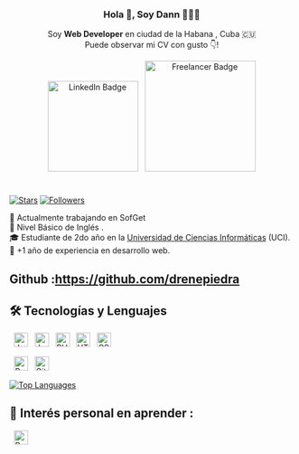 <div align="center">
    <p align="center"> 
        <h3 align="center">Hola 👋, Soy Dann 👨🏻‍💻</h3>
        <p>Soy
        <strong> Web Developer</strong> 
        en ciudad de la Habana , Cuba 🇨🇺
        <br />  
        Puede observar mi CV con gusto 👇!  
        </p>
    </p>
    <p>
       <a href="https://www.linkedin.com/in/daniel-rene-piedra-sifontes-71b88527b/" target="_blank"><img src="https://img.shields.io/badge/-LinkedIn-blue?style=flat-square&logo=Linkedin&logoColor=white" alt="LinkedIn Badge" width="160" /></a>
        &nbsp;
        <img src="https://img.shields.io/badge/Freelancer-29B2FE?style=for-the-badge&logo=Freelancer&logoColor=white" alt="Freelancer Badge" width="196" />
    </p>
 
</div>

#

[<img src="https://img.shields.io/github/stars/MaxwelldanielR?affiliations=OWNER&color=%23ffe411&label=GitHub%20Stars&logo=github&logoColor=%23fffFF&style=flat" alt="Stars" title="Stars" />][knowledge_anchor]
[<img src="https://img.shields.io/github/followers/MaxwelldanielR?affiliations=OWNER&label=Followers&logo=github&logoColor=%23fffFF&style=flat" alt="Followers" title="Followers" />][knowledge_anchor]

🔭 Actualmente trabajando en SofGet<br/>
🌱 Nivel Básico de Inglés .<br/>
🎓 Estudiante de 2do año en la [Universidad de Ciencias Informáticas](https://www.uci.cu/en) (UCI).<br/>
💼 +1 año de experiencia en desarrollo web.<br/>

## Github :https://github.com/drenepiedra

## 🛠 Tecnologías y Lenguajes

<a name="knowledge"></a>


&nbsp;
[<img src="https://img.shields.io/badge/Java-282C34?logo=openjdk&logoColor=ed8b00" alt="Java logo" title="Java" height="25" />][knowledge_anchor]
&nbsp;
[<img src="https://img.shields.io/badge/JavaScript-282C34?logo=javascript&logoColor=F7DF1E" alt="JavaScript logo" title="JavaScript" height="25" />][knowledge_anchor]
&nbsp;
[<img src="https://img.shields.io/badge/PHP-282C34?logo=php&logoColor=777bb4" alt="PHP logo" title="PHP" height="25" />][knowledge_anchor]
&nbsp;
[<img src="https://img.shields.io/badge/HTML5-282C34?logo=html5&logoColor=E34F26" alt="HTML5 logo" title="HTML5" height="25" />][knowledge_anchor]
&nbsp;
[<img src="https://img.shields.io/badge/CSS3-282C34?logo=css3&logoColor=1572B6" alt="CSS3 logo" title="CSS3" height="25" />][knowledge_anchor]
&nbsp;


&nbsp;
[<img src="https://img.shields.io/badge/Bootstrap-282C34?logo=bootstrap" alt="Bootstrap logo" title="Bootstrap" height="25" />][knowledge_anchor]
&nbsp;
[<img src="https://img.shields.io/badge/Git-282C34?logo=git&logoColor=F05032" alt="Git logo" title="Git" height="25" />][knowledge_anchor]
&nbsp;

[![Top Languages](https://github-readme-stats.vercel.app/api/top-langs/?username=MaykDev97&layout=compact)](https://github.com/MayDev97)

<a name="learning-now"></a>

## 👾 Interés personal en aprender :


&nbsp;
[<img src="https://img.shields.io/badge/React-282C34?logo=react&logoColor=61DAFB" alt="React logo" title="React" height="25" />][learning_next_anchor]
&nbsp;






#

[knowledge_anchor]: #Dann-freelancerhttpsimgshieldsiobadgefreelancer-29b2festylefor-the-badgelogofreelancerlogocolorwhite
[learning_now_anchor]: #-Tecnologías-y-Lenguajes
[learning_next_anchor]: #--Interés-personal-en-aprender
